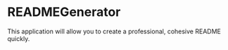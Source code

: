 # READMEGenerator
This application will allow you to create a professional, cohesive README quickly.
